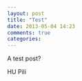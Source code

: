 ```yaml
---
layout: post
title: "Test"
date: 2013-05-04 14:23
comments: true
categories: 
---
```


A test post? 

HU Pili
